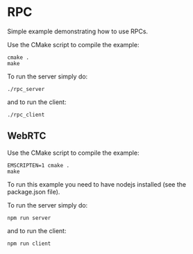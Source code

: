 # RPC

Simple example demonstrating how to use RPCs.

Use the CMake script to compile the example:

```
cmake .
make
```

To run the server simply do:

`./rpc_server`

and to run the client:

`./rpc_client`

## WebRTC

Use the CMake script to compile the example:

```
EMSCRIPTEN=1 cmake .
make
```

To run this example you need to have nodejs installed (see the package.json file).

To run the server simply do:

`npm run server`

and to run the client:

`npm run client`
